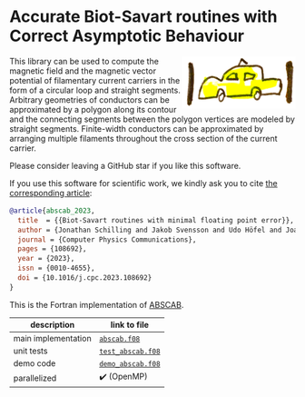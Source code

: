 # Accurate Biot-Savart routines with Correct Asymptotic Behaviour
<img src="abscab_logo.png" alt="ABSCAB logo" width="200" align="right"/>

This library can be used to compute the magnetic field and the magnetic vector potential
of filamentary current carriers in the form of a circular loop and straight segments.
Arbitrary geometries of conductors can be approximated by a polygon along its contour
and the connecting segments between the polygon vertices are modeled by straight segments.
Finite-width conductors can be approximated by arranging multiple filaments
throughout the cross section of the current carrier.

Please consider leaving a GitHub star if you like this software.

If you use this software for scientific work,
we kindly ask you to cite [the corresponding article](https://doi.org/10.1016/j.cpc.2023.108692):
```bibtex
@article{abscab_2023,
  title  = {{Biot-Savart routines with minimal floating point error}},
  author = {Jonathan Schilling and Jakob Svensson and Udo Höfel and Joachim Geiger and Henning Thomsen},
  journal = {Computer Physics Communications},
  pages = {108692},
  year = {2023},
  issn = {0010-4655},
  doi = {10.1016/j.cpc.2023.108692}
}
```

This is the Fortran implementation of [ABSCAB](https://github.com/jonathanschilling/abscab).

| description         | link to file |
| ------------------- | ----------------------------------------------------- |
| main implementation | [`abscab.f08`](abscab/abscab.f08)           |
| unit tests          | [`test_abscab.f08`](test/test_abscab.f08) |
| demo code           | [`demo_abscab.f08`](test/demo_abscab.f08) |
| parallelized        | :heavy_check_mark: (OpenMP)                           |
